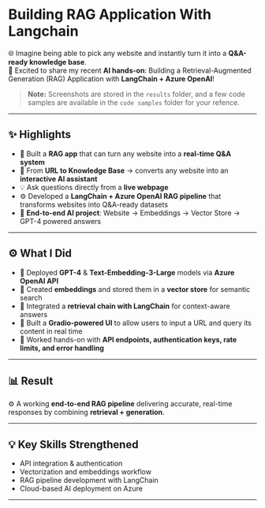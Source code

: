 # Building RAG Application With Langchain  

 🌐 Imagine being able to pick any website and instantly turn it into a **Q&A-ready knowledge base**.  
🚀 Excited to share my recent **AI hands-on**: Building a Retrieval-Augmented Generation (RAG) Application with **LangChain + Azure OpenAI**!  


> **Note:** Screenshots are stored in the `results` folder, and a few code samples are available in the `code samples` folder for your refence.




---

## ✨ Highlights  

- 📌 Built a **RAG app** that can turn any website into a **real-time Q&A system**  
- 🚀 From **URL to Knowledge Base** → converts any website into an **interactive AI assistant**  
- 💡 Ask questions directly from a **live webpage**  
- ⚙️ Developed a **LangChain + Azure OpenAI RAG pipeline** that transforms websites into Q&A-ready datasets  
- 🔗 **End-to-end AI project**: Website → Embeddings → Vector Store → GPT-4 powered answers  

---

## ⚙️ What I Did  

- 📌 Deployed **GPT-4** & **Text-Embedding-3-Large** models via **Azure OpenAI API**  
- 📌 Created **embeddings** and stored them in a **vector store** for semantic search  
- 📌 Integrated a **retrieval chain with LangChain** for context-aware answers  
- 📌 Built a **Gradio-powered UI** to allow users to input a URL and query its content in real time  
- 📌 Worked hands-on with **API endpoints, authentication keys, rate limits, and error handling**  

---

## 📊 Result  

⚙️ A working **end-to-end RAG pipeline** delivering accurate, real-time responses by combining **retrieval + generation**.  

---

## 💡 Key Skills Strengthened  

- API integration & authentication  
- Vectorization and embeddings workflow  
- RAG pipeline development with LangChain  
- Cloud-based AI deployment on Azure  

---
